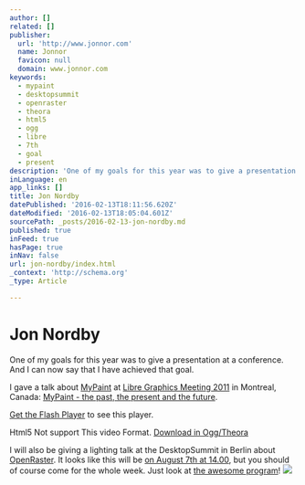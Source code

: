 ```yaml
---
author: []
related: []
publisher:
  url: 'http://www.jonnor.com'
  name: Jonnor
  favicon: null
  domain: www.jonnor.com
keywords:
  - mypaint
  - desktopsummit
  - openraster
  - theora
  - html5
  - ogg
  - libre
  - 7th
  - goal
  - present
description: 'One of my goals for this year was to give a presentation at a conference. And I can now say that I have achieved that goal. I gave a talk about MyPaint at Libre Graphics Meeting 2011 in Montreal, Canada: MyPaint - the past, the present and the future.'
inLanguage: en
app_links: []
title: Jon Nordby
datePublished: '2016-02-13T18:11:56.620Z'
dateModified: '2016-02-13T18:05:04.601Z'
sourcePath: _posts/2016-02-13-jon-nordby.md
published: true
inFeed: true
hasPage: true
inNav: false
url: jon-nordby/index.html
_context: 'http://schema.org'
_type: Article

---
```

# Jon Nordby

One of my goals for this year was to give a presentation at a conference. And I can now say that I have achieved that goal.

I gave a talk about [MyPaint][0] at [Libre Graphics Meeting 2011][1] in Montreal, Canada: [MyPaint - the past, the present and the future][2].

[Get the Flash Player][3] to see this player.

Html5 Not support This video Format.
[Download in Ogg/Theora][4]

I will also be giving a lighting talk at the DesktopSummit in Berlin about [OpenRaster][5]. It looks like this will be [on August 7th at 14.00][6], but you should of course come for the whole week. Just look at [the awesome program][7]!
[![](http://www.jonnor.com/wp/wp-content/plugins/flattr/img/flattr-badge-large.png)][8]

[0]: http://www.mypaint.org/
[1]: http://www.libregraphicsmeeting.org/2011
[2]: http://river-valley.tv/mypaint-%E2%80%93-the-past-the-present-and-the-future/
[3]: http://www.macromedia.com/go/getflashplayer
[4]: http://media.river-valley.tv/conferences/lgm-2011/0401-Jon-Nordby-ogg.php
[5]: http://create.freedesktop.org/wiki/OpenRaster
[6]: https://desktopsummit.org/program/sessions/lightning-talks
[7]: https://desktopsummit.org/program
[8]: http://www.jonnor.com/wp/?flattrss_redirect&id=424&md5=196006029636cb9718b18ea39af31638